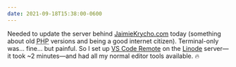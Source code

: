 ```yaml
---
date: 2021-09-18T15:38:00-0600
---
```


Needed to update the server behind [JaimieKrycho.com][jk] today (something about old <abbr title="PHP: Hypertext Preprocessor">PHP</abbr> versions and being a good internet citizen). Terminal-only was… fine… but painful. So I set up [VS Code Remote][vscr] on the [Linode][linode] server—it took ~2 minutes—and had all my normal editor tools available. 🔥

[jk]: https://jaimiekrycho.com
[vscr]: https://code.visualstudio.com/docs/remote/remote-overview
[linode]: https://www.linode.com
